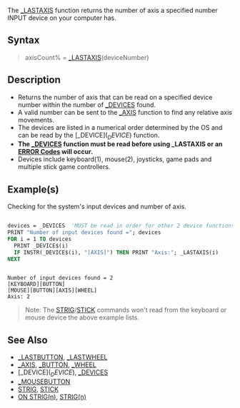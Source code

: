 The [_LASTAXIS](_LASTAXIS) function returns the number of axis a specified number INPUT device on your computer has.

## Syntax

> axisCount% = [_LASTAXIS](_LASTAXIS)(deviceNumber)

## Description

* Returns the number of axis that can be read on a specified device number within the number of [_DEVICES](_DEVICES) found.
* A valid number can be sent to the [_AXIS](_AXIS) function to find any relative axis movements.
* The devices are listed in a numerical order determined by the OS and can be read by the [_DEVICE$](_DEVICE$) function.
* **The [_DEVICES](_DEVICES) function must be read before using _LASTAXIS or an [ERROR Codes](ERROR-Codes) will occur.**
* Devices include keyboard(1), mouse(2), joysticks, game pads and multiple stick game controllers.

## Example(s)

Checking for the system's input devices and number of axis.

```vb

devices = _DEVICES  'MUST be read in order for other 2 device functions to work!
PRINT "Number of input devices found ="; devices
FOR i = 1 TO devices
  PRINT _DEVICE$(i)
  IF INSTR(_DEVICE$(i), "[AXIS]") THEN PRINT "Axis:"; _LASTAXIS(i)
NEXT 

```

```text

Number of input devices found = 2
[KEYBOARD][BUTTON]
[MOUSE][BUTTON][AXIS][WHEEL]
Axis: 2

```

> Note: The [STRIG](STRIG)/[STICK](STICK) commands won't read from the keyboard or mouse device the above example lists.

## See Also

* [_LASTBUTTON](_LASTBUTTON), [_LASTWHEEL](_LASTWHEEL)
* [_AXIS](_AXIS), [_BUTTON](_BUTTON), [_WHEEL](_WHEEL)
* [_DEVICE$](_DEVICE$), [_DEVICES](_DEVICES)
* [_MOUSEBUTTON](_MOUSEBUTTON)
* [STRIG](STRIG), [STICK](STICK)
* [ON STRIG(n)](ON-STRIG(n)), [STRIG(n)](STRIG(n))
